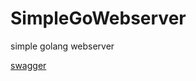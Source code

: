 # SimpleGoWebserver
simple golang webserver

[swagger](https://validator.swagger.io/?url=https://raw.githubusercontent.com/F0rzend/SimpleGolangWebserver/docs/swagger.yaml)